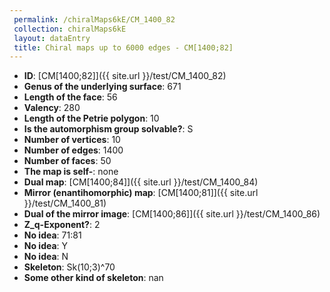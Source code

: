 ```yaml
--- 
 permalink: /chiralMaps6kE/CM_1400_82 
 collection: chiralMaps6kE
 layout: dataEntry
 title: Chiral maps up to 6000 edges - CM[1400;82]
---
```


- **ID**: [CM[1400;82]]({{ site.url }}/test/CM_1400_82)
- **Genus of the underlying surface**: 671
- **Length of the face**: 56
- **Valency**: 280
- **Length of the Petrie polygon**: 10
- **Is the automorphism group solvable?**: S
- **Number of vertices**: 10
- **Number of edges**: 1400
- **Number of faces**: 50
- **The map is self-**: none
- **Dual map**: [CM[1400;84]]({{ site.url }}/test/CM_1400_84)
- **Mirror (enantihomorphic) map**: [CM[1400;81]]({{ site.url }}/test/CM_1400_81)
- **Dual of the mirror image**: [CM[1400;86]]({{ site.url }}/test/CM_1400_86)
- **Z_q-Exponent?**: 2
- **No idea**:  71:81
- **No idea**: Y
- **No idea**: N
- **Skeleton**: Sk(10;3)^70
- **Some other kind of skeleton**: nan
